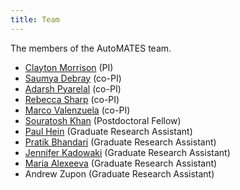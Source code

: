 ```yaml
---
title: Team
---
```


The members of the AutoMATES team.

- [Clayton Morrison](http://w3.sista.arizona.edu/~clayton/) (PI)
- [Saumya Debray](http://www2.cs.arizona.edu/~debray/) (co-PI)
- [Adarsh Pyarelal](http://adarsh.cc) (co-PI)
- [Rebecca Sharp](https://github.com/bsharpataz) (co-PI)
- [Marco Valenzuela](https://github.com/marcovzla) (co-PI)
- [Souratosh Khan](https://www.linkedin.com/in/souratosh-khan-ba01a8146) (Postdoctoral Fellow)
- [Paul Hein](https://github.com/pauldhein) (Graduate Research Assistant)
- [Pratik Bhandari](https://github.com/pratikbhd) (Graduate Research Assistant)
- [Jennifer Kadowaki](https://jkadowaki.github.io/) (Graduate Research Assistant)
- [Maria Alexeeva](https://github.com/maxaalexeeva) (Graduate Research Assistant)
- Andrew Zupon (Graduate Research Assistant)
